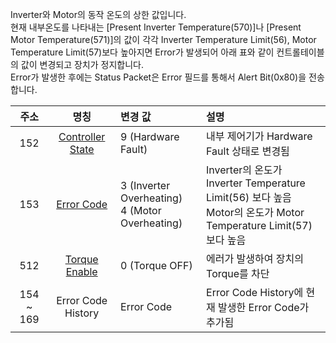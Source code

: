 Inverter와 Motor의 동작 온도의 상한 값입니다.  
현재 내부온도를 나타내는 [Present Inverter Temperature(570)]나 [Present Motor Temperature(571)]의 값이 각각 Inverter Temperature Limit(56), Motor Temperature Limit(57)보다 높아지면 Error가 발생되어 아래 표와 같이 컨트롤테이블의 값이 변경되고 장치가 정지합니다.  
Error가 발생한 후에는 Status Packet은 Error 필드를 통해서 Alert Bit(0x80)을 전송합니다.


| 주소      | 명칭                | 변경 값                                             | 설명                                                                                       |
|:---------:|:------------------:|:----------------------------------------------------|:------------------------------------------------------------------------------------------|
| 152       | [Controller State]   | 9 (Hardware Fault)                                  | 내부 제어기가 Hardware Fault 상태로 변경됨                                                  |
| 153       | [Error Code]         | 3 (Inverter Overheating)<br />4 (Motor Overheating) | Inverter의 온도가 Inverter Temperature Limit(56) 보다 높음<br />Motor의 온도가 Motor Temperature Limit(57) 보다 높음 |
| 512       | [Torque Enable]      | 0 (Torque OFF)                                      | 에러가 발생하여 장치의 Torque를 차단                                                         |
| 154 ~ 169 | Error Code History | Error Code                                          | Error Code History에 현재 발생한 Error Code가 추가됨                                        |

[Controller State]: #controller-state152
[Error Code]: #error-code153
[Torque Enable]: #torque-enable512